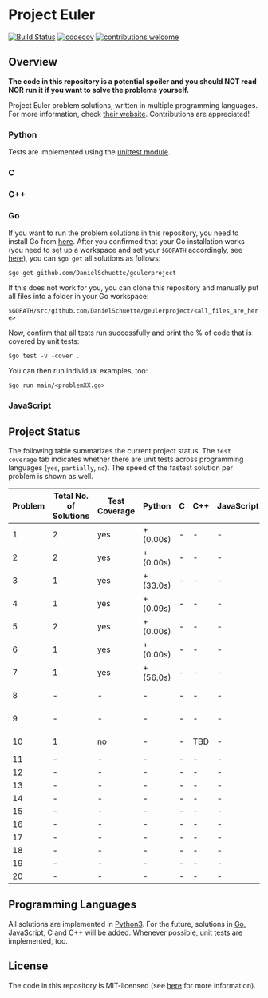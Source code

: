 # Project Euler

[![Build Status](https://travis-ci.org/PhilippSchuette/projecteuler.svg?branch=master)](https://travis-ci.org/PhilippSchuette/projecteuler) [![codecov](https://codecov.io/gh/PhilippSchuette/projecteuler/branch/master/graph/badge.svg)](https://codecov.io/gh/PhilippSchuette/projecteuler) [![contributions welcome](https://img.shields.io/badge/contributions-welcome-brightgreen.svg?style=flat)](https://github.com/dwyl/esta/issues)

## Overview

**The code in this repository is a potential spoiler and you should NOT read NOR run it if you want to solve the problems yourself.**

Project Euler problem solutions, written in multiple programming languages. For more information, check [their website](https://projecteuler.net/). Contributions are appreciated!

### Python

Tests are implemented using the [unittest module](https://docs.python.org/3/library/unittest.html).

### C

### C++

### Go

If you want to run the problem solutions in this repository, you need to install Go from [here](https://golang.org/). After you confirmed that your Go installation works (you need to set up a workspace and set your `$GOPATH` accordingly, see [here](https://golang.org/doc/code.html)), you can `$go get` all solutions as follows:

`$go get github.com/DanielSchuette/geulerproject`

If this does not work for you, you can clone this repository and manually put all files into a folder in your Go workspace:

`$GOPATH/src/github.com/DanielSchuette/geulerproject/<all_files_are_here>`

Now, confirm that all tests run successfully and print the % of code that is covered by unit tests:

`$go test -v -cover .`

You can then run individual examples, too:

`$go run main/<problemXX.go>`

### JavaScript


## Project Status

The following table summarizes the current project status. The `test coverage` tab indicates whether there are unit tests across programming languages (`yes`, `partially`, `no`). The speed of the fastest solution per problem is shown as well.

| Problem | Total No. of Solutions | Test Coverage |    Python | C | C++ | JavaScript |    Go |
| ------- | ---------------------- | ------------- | --------- |---| --- | ---------- | ----- |
|       1 |                      2 |           yes | + (0.00s) | - |  -  |     -      | + (s) |
|       2 |                      2 |           yes | + (0.00s) | - |  -  |     -      | + (s) |
|       3 |                      1 |           yes | + (33.0s) | - |  -  |     -      | + (s) |
|       4 |                      1 |           yes | + (0.09s) | - |  -  |     -      | + (s) |
|       5 |                      2 |           yes | + (0.00s) | - |  -  |     -      | + (s) |
|       6 |                      1 |           yes | + (0.00s) | - |  -  |     -      | + (s) |
|       7 |                      1 |           yes | + (56.0s) | - |  -  |     -      | + (s) |
|       8 |                      - |             - |    -      | - |  -  |     -      | + (s) |
|       9 |                      - |             - |    -      | - |  -  |     -      | + (s) |
|      10 |                      1 |            no |    -      | - | TBD |     -      | + (s) |
|      11 |                      - |             - |    -      | - |  -  |     -      |    -  |
|      12 |                      - |             - |    -      | - |  -  |     -      |    -  |
|      13 |                      - |             - |    -      | - |  -  |     -      |    -  |
|      14 |                      - |             - |    -      | - |  -  |     -      |    -  |
|      15 |                      - |             - |    -      | - |  -  |     -      |    -  |
|      16 |                      - |             - |    -      | - |  -  |     -      |    -  |
|      17 |                      - |             - |    -      | - |  -  |     -      |    -  |
|      18 |                      - |             - |    -      | - |  -  |     -      |    -  |
|      19 |                      - |             - |    -      | - |  -  |     -      |    -  |
|      20 |                      - |             - |    -      | - |  -  |     -      |    -  |


## Programming Languages

All solutions are implemented in [Python3](https://www.python.org/). For the future, solutions in [Go](https://golang.org/), [JavaScript](https://www.javascript.com/), C and C++ will be added. Whenever possible, unit tests are implemented, too.

## License

The code in this repository is MIT-licensed (see [here](./LICENSE.md) for more information).

